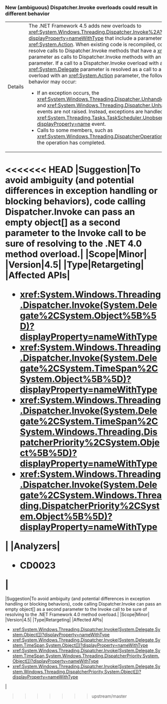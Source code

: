 ### New (ambiguous) Dispatcher.Invoke overloads could result in different behavior

|   |   |
|---|---|
|Details|The .NET Framework 4.5 adds new overloads to <xref:System.Windows.Threading.Dispatcher.Invoke%2A?displayProperty=nameWithType> that include a parameter of type <xref:System.Action>. When existing code is recompiled, compilers may resolve calls to Dispatcher.Invoke methods that have a <xref:System.Delegate> parameter as calls to Dispatcher.Invoke methods with an <xref:System.Action> parameter. If a call to a Dispatcher.Invoke overload with a  <xref:System.Delegate> parameter is resolved as a call to a Dispatcher.Invoke overload with an <xref:System.Action> parameter, the following differences in behavior may occur:<ul><li>If an exception occurs, the <xref:System.Windows.Threading.Dispatcher.UnhandledExceptionFilter> and <xref:System.Windows.Threading.Dispatcher.UnhandledException> events are not raised. Instead, exceptions are handled by the <xref:System.Threading.Tasks.TaskScheduler.UnobservedTaskException?displayProperty=name> event.</li><li>Calls to some members, such as <xref:System.Windows.Threading.DispatcherOperation.Result>, block until the operation has completed.</li></ul>|
<<<<<<< HEAD
|Suggestion|To avoid ambiguity (and potential differences in exception handling or blocking behaviors), code calling Dispatcher.Invoke can pass an empty object[] as a second parameter to the Invoke call to be sure of resolving to the .NET 4.0 method overload.|
|Scope|Minor|
|Version|4.5|
|Type|Retargeting|
|Affected APIs|<ul><li><xref:System.Windows.Threading.Dispatcher.Invoke(System.Delegate%2CSystem.Object%5B%5D)?displayProperty=nameWithType></li><li><xref:System.Windows.Threading.Dispatcher.Invoke(System.Delegate%2CSystem.TimeSpan%2CSystem.Object%5B%5D)?displayProperty=nameWithType></li><li><xref:System.Windows.Threading.Dispatcher.Invoke(System.Delegate%2CSystem.TimeSpan%2CSystem.Windows.Threading.DispatcherPriority%2CSystem.Object%5B%5D)?displayProperty=nameWithType></li><li><xref:System.Windows.Threading.Dispatcher.Invoke(System.Delegate%2CSystem.Windows.Threading.DispatcherPriority%2CSystem.Object%5B%5D)?displayProperty=nameWithType></li></ul>|
|Analyzers|<ul><li>CD0023</li></ul>|
=======
|Suggestion|To avoid ambiguity (and potential differences in exception handling or blocking behaviors), code calling Dispatcher.Invoke can pass an empty object[] as a second parameter to the Invoke call to be sure of resolving to the .NET Framework 4.0 method overload.|
|Scope|Minor|
|Version|4.5|
|Type|Retargeting|
|Affected APIs|<ul><li><xref:System.Windows.Threading.Dispatcher.Invoke(System.Delegate,System.Object[])?displayProperty=nameWithType></li><li><xref:System.Windows.Threading.Dispatcher.Invoke(System.Delegate,System.TimeSpan,System.Object[])?displayProperty=nameWithType></li><li><xref:System.Windows.Threading.Dispatcher.Invoke(System.Delegate,System.TimeSpan,System.Windows.Threading.DispatcherPriority,System.Object[])?displayProperty=nameWithType></li><li><xref:System.Windows.Threading.Dispatcher.Invoke(System.Delegate,System.Windows.Threading.DispatcherPriority,System.Object[])?displayProperty=nameWithType></li></ul>|
>>>>>>> upstream/master

